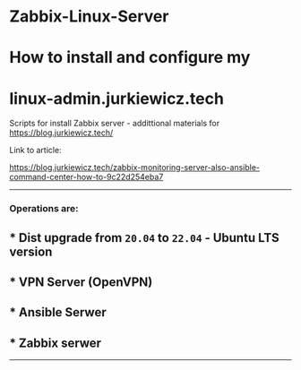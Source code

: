 # Zabbix-Linux-Server
# How to install and configure my 
# **linux-admin.jurkiewicz.tech**



Scripts for install Zabbix server - addittional materials for https://blog.jurkiewicz.tech/

Link to article:

https://blog.jurkiewicz.tech/zabbix-monitoring-server-also-ansible-command-center-how-to-9c22d254eba7

---

### Operations are:

## * Dist upgrade from `20.04` to `22.04` - Ubuntu LTS version
## * VPN Server (OpenVPN)
## * Ansible Serwer
## * Zabbix serwer

---


